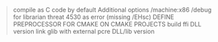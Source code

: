 >compile as C code by default
>Additional options /machine:x86 /debug for librarian
>threat 4530 as error (missing /EHsc)
>DEFINE PREPROCESSOR FOR CMAKE ON CMAKE PROJECTS
>build ffi DLL version
>link glib with external pcre DLL/lib version
